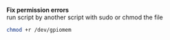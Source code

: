**Fix permission errors**  
run script by another script with sudo or chmod the file
```sh
chmod +r /dev/gpiomem
```
